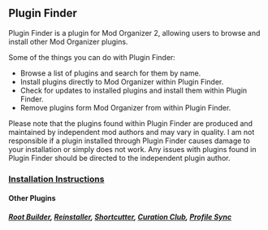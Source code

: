 ﻿
## Plugin Finder
Plugin Finder is a plugin for Mod Organizer 2, allowing users to browse and install other Mod Organizer plugins.

Some of the things you can do with Plugin Finder:
- Browse a list of plugins and search for them by name.
- Install plugins directly to Mod Organizer within Plugin Finder.
- Check for updates to installed plugins and install them within Plugin Finder.
- Remove plugins form Mod Organizer from within Plugin Finder.

Please note that the plugins found within Plugin Finder are produced and maintained by independent mod authors and may vary in quality. I am not responsible if a plugin installed through Plugin Finder causes damage to your installation or simply does not work. Any issues with plugins found in Plugin Finder should be directed to the independent plugin author.

### [Installation Instructions](https://kezyma.github.io/?p=pluginfinder)

#### Other Plugins
##### [Root Builder](https://www.nexusmods.com/skyrimspecialedition/mods/31720), [Reinstaller](https://www.nexusmods.com/skyrimspecialedition/mods/59292), [Shortcutter](https://www.nexusmods.com/skyrimspecialedition/mods/59827), [Curation Club](https://www.nexusmods.com/skyrimspecialedition/mods/60552), [Profile Sync](https://www.nexusmods.com/skyrimspecialedition/mods/60690)